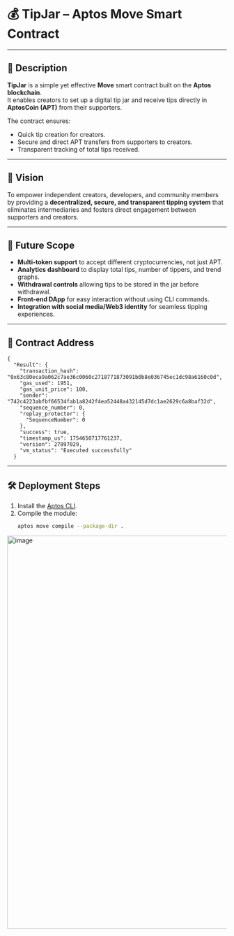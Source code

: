 # 💰 TipJar – Aptos Move Smart Contract

---

## 📜 Description  

**TipJar** is a simple yet effective **Move** smart contract built on the **Aptos blockchain**.  
It enables creators to set up a digital tip jar and receive tips directly in **AptosCoin (APT)** from their supporters.  

The contract ensures:  
- Quick tip creation for creators.  
- Secure and direct APT transfers from supporters to creators.  
- Transparent tracking of total tips received.  

---

## 🎯 Vision  

To empower independent creators, developers, and community members by providing a **decentralized, secure, and transparent tipping system** that eliminates intermediaries and fosters direct engagement between supporters and creators.  

---

## 🔮 Future Scope  

- **Multi-token support** to accept different cryptocurrencies, not just APT.  
- **Analytics dashboard** to display total tips, number of tippers, and trend graphs.  
- **Withdrawal controls** allowing tips to be stored in the jar before withdrawal.  
- **Front-end DApp** for easy interaction without using CLI commands.  
- **Integration with social media/Web3 identity** for seamless tipping experiences.  

---

## 📍 Contract Address  
```
{
  "Result": {
    "transaction_hash": "0x63c80eca9a062c7ae36c0060c2718771873091b0b8e036745ec1dc98a6160c0d",
    "gas_used": 1951,
    "gas_unit_price": 100,
    "sender": "742c4223abfbf66534fab1a8242f4ea52448a432145d7dc1ae2629c6a8baf32d",
    "sequence_number": 0,
    "replay_protector": {
      "SequenceNumber": 0
    },
    "success": true,
    "timestamp_us": 1754650717761237,
    "version": 27897029,
    "vm_status": "Executed successfully"
  }
```

---

## 🛠 Deployment Steps  

1. Install the [Aptos CLI](https://aptos.dev/tools/aptos-cli/).  
2. Compile the module:  
   ```bash
   aptos move compile --package-dir .

<img width="1919" height="900" alt="image" src="https://github.com/user-attachments/assets/a1196a27-8be3-4e11-befe-5ee5efd23b4a" />
